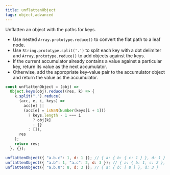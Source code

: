 ```yaml
---
title: unflattenObject
tags: object,advanced
---
```


Unflatten an object with the paths for keys.

- Use nested `Array.prototype.reduce()` to convert the flat path to a leaf node.
- Use `String.prototype.split('.')` to split each key with a dot delimiter and `Array.prototype.reduce()` to add objects against the keys.
- If the current accumulator already contains a value against a particular key, return its value as the next accumulator.
- Otherwise, add the appropriate key-value pair to the accumulator object and return the value as the accumulator.

```js
const unflattenObject = (obj) =>
  Object.keys(obj).reduce((res, k) => {
    k.split(".").reduce(
      (acc, e, i, keys) =>
        acc[e] ||
        (acc[e] = isNaN(Number(keys[i + 1]))
          ? keys.length - 1 === i
            ? obj[k]
            : {}
          : []),
      res
    );
    return res;
  }, {});
```

```js
unflattenObject({ "a.b.c": 1, d: 1 }); // { a: { b: { c: 1 } }, d: 1 }
unflattenObject({ "a.b": 1, "a.c": 2, d: 3 }); // { a: { b: 1, c: 2 }, d: 3 }
unflattenObject({ "a.b.0": 8, d: 3 }); // { a: { b: [ 8 ] }, d: 3 }
```
